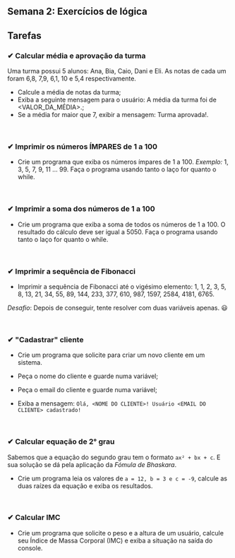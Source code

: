 ## Semana 2: Exercícios de lógica

## Tarefas

### ✔ Calcular média e aprovação da turma
Uma turma possui 5 alunos: Ana, Bia, Caio, Dani e Eli. As notas de cada um foram 6,8, 7,9, 6,1, 10 e 5,4 respectivamente.

- Calcule a média de notas da turma;
- Exiba a seguinte mensagem para o usuário: A média da turma foi de <VALOR_DA_MÉDIA>.;
- Se a média for maior que 7, exibir a mensagem: Turma aprovada!.

</br>

### ✔ Imprimir os números ÍMPARES de 1 a 100
- Crie um programa que exiba os números ímpares de 1 a 100.
_Exemplo:_
1, 3, 5, 7, 9, 11 ... 99.
Faça o programa usando tanto o laço for quanto o while.

</br>

### ✔ Imprimir a soma dos números de 1 a 100
- Crie um programa que exiba a soma de todos os números de 1 a 100. O resultado do cálculo deve ser igual a 5050.
Faça o programa usando tanto o laço for quanto o while.

</br>

### ✔ Imprimir a sequência de Fibonacci
- Imprimir a sequência de Fibonacci até o vigésimo elemento:
1, 1, 2, 3, 5, 8, 13, 21, 34, 55, 89, 144, 233, 377, 610, 987, 1597, 2584, 4181, 6765.

_Desafio_:
Depois de conseguir, tente resolver com duas variáveis apenas. 😃

</br>

### ✔ "Cadastrar" cliente
- Crie um programa que solicite para criar um novo cliente em um sistema.

- Peça o nome do cliente e guarde numa variável;
- Peça o email do cliente e guarde numa variável;
- Exiba a mensagem:
  `Olá, <NOME DO CLIENTE>! Usuário <EMAIL DO CLIENTE> cadastrado!`
  
</br>

### ✔ Calcular equação de 2° grau
Sabemos que a equação do segundo grau tem o formato `ax² + bx + c`. E sua solução se dá pela aplicação da _Fómula de Bhaskara_.

 - Crie um programa leia os valores de `a = 12, b = 3 e c = -9`, calcule as duas raízes da equação e exiba os resultados.

</br>

### ✔ Calcular IMC
- Crie um programa que solicite o peso e a altura de um usuário, calcule seu Índice de Massa Corporal (IMC) e exiba a situação na saída do console.
